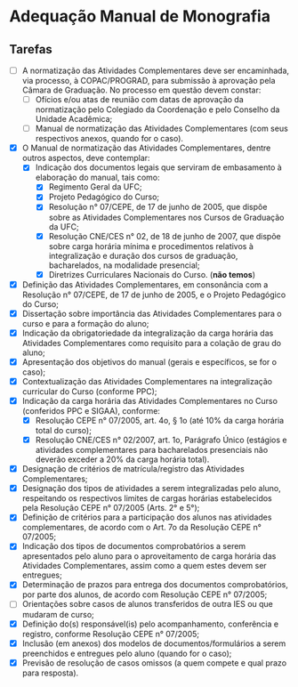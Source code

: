 # Adequação Manual de Monografia

## Tarefas

- [ ] A normatização das Atividades Complementares deve ser encaminhada, via processo, à COPAC/PROGRAD, para submissão à aprovação pela Câmara de Graduação. No processo em questão devem constar:
  - [ ] Ofícios e/ou atas de reunião com datas de aprovação da normatização pelo Colegiado da Coordenação e pelo Conselho da Unidade Acadêmica;
  - [ ] Manual de normatização das Atividades Complementares (com seus respectivos anexos, quando for o caso).
- [X] O Manual de normatização das Atividades Complementares, dentre outros aspectos, deve contemplar:
  - [X] Indicação dos documentos legais que serviram de embasamento à elaboração do manual, tais como:
    - [X] Regimento Geral da UFC;
    - [X] Projeto Pedagógico do Curso;
    - [X] Resolução n° 07/CEPE, de 17 de junho de 2005, que dispõe sobre as Atividades Complementares nos Cursos de Graduação da UFC;
    - [X] Resolução CNE/CES n° 02, de 18 de junho de 2007, que dispõe sobre carga horária mínima e procedimentos relativos à integralização e duração dos cursos de graduação, bacharelados, na modalidade presencial;
    - [X] Diretrizes Curriculares Nacionais do Curso. (**não temos**)
- [X] Definição das Atividades Complementares, em consonância com a Resolução n° 07/CEPE, de 17 de junho de 2005, e o Projeto Pedagógico do Curso;
- [X] Dissertação sobre importância das Atividades Complementares para o curso e para a formação do aluno;
- [X] Indicação da obrigatoriedade da integralização da carga horária das Atividades Complementares como requisito para a colação de grau do aluno;
- [X] Apresentação dos objetivos do manual (gerais e específicos, se for o caso);
- [X] Contextualização das Atividades Complementares na integralização curricular do Curso (conforme PPC);
- [X] Indicação da carga horária das Atividades Complementares no Curso (conferidos PPC e SIGAA), conforme:
  - [X] Resolução CEPE n° 07/2005, art. 4o, § 1o (até 10% da carga horária total do curso);
  - [X] Resolução CNE/CES n° 02/2007, art. 1o, Parágrafo Único (estágios e atividades complementares para bacharelados presenciais não deverão exceder a 20% da carga horária total).
- [X] Designação de critérios de matrícula/registro das Atividades Complementares;
- [X] Designação dos tipos de atividades a serem integralizadas pelo aluno, respeitando os respectivos limites de cargas horárias estabelecidos pela Resolução CEPE n° 07/2005 (Arts. 2° e 5°);
- [X] Definição de critérios para a participação dos alunos nas atividades complementares, de acordo com o Art. 7o da Resolução CEPE n° 07/2005;
- [X] Indicação dos tipos de documentos comprobatórios a serem apresentados pelo aluno para o aproveitamento de carga horária das Atividades Complementares, assim como a quem estes devem ser entregues;
- [X] Determinação de prazos para entrega dos documentos comprobatórios, por parte dos alunos, de acordo com Resolução CEPE n° 07/2005;
- [ ] Orientações sobre casos de alunos transferidos de outra IES ou que mudaram de curso;
- [X] Definição do(s) responsável(is) pelo acompanhamento, conferência e registro, conforme Resolução CEPE n° 07/2005;
- [X] Inclusão (em anexos) dos modelos de documentos/formulários a serem preenchidos e entregues pelo aluno (quando for o caso);
- [X] Previsão de resolução de casos omissos (a quem compete e qual prazo para resposta).
